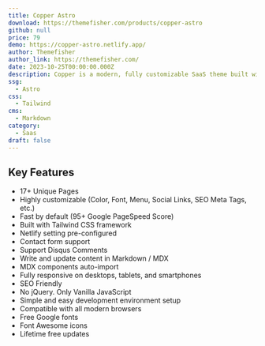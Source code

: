 ```yaml
---
title: Copper Astro
download: https://themefisher.com/products/copper-astro
github: null
price: 79
demo: https://copper-astro.netlify.app/
author: Themefisher
author_link: https://themefisher.com/
date: 2023-10-25T00:00:00.000Z
description: Copper is a modern, fully customizable SaaS theme built with Astro and Tailwind CSS. It includes 17+ pre-built pages that you can easily customize to match your branding and needs.
ssg:
  - Astro
css:
  - Tailwind
cms:
  - Markdown
category:
  - Saas
draft: false
---
```


## Key Features

- 17+ Unique Pages
- Highly customizable (Color, Font, Menu, Social Links, SEO Meta Tags, etc.)
- Fast by default (95+ Google PageSpeed Score)
- Built with Tailwind CSS framework
- Netlify setting pre-configured
- Contact form support
- Support Disqus Comments
- Write and update content in Markdown / MDX
- MDX components auto-import
- Fully responsive on desktops, tablets, and smartphones
- SEO Friendly
- No jQuery. Only Vanilla JavaScript
- Simple and easy development environment setup
- Compatible with all modern browsers
- Free Google fonts
- Font Awesome icons
- Lifetime free updates
